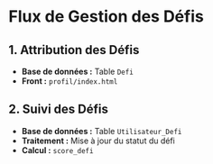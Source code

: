 # Flux de Gestion des Défis

## 1. Attribution des Défis
- **Base de données :** Table `Defi`
- **Front :** `profil/index.html`

## 2. Suivi des Défis
- **Base de données :** Table `Utilisateur_Defi`
- **Traitement :** Mise à jour du statut du défi
- **Calcul :** `score_defi`